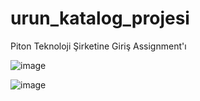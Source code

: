 # urun_katalog_projesi
Piton Teknoloji Şirketine Giriş Assignment'ı

![image](https://user-images.githubusercontent.com/73459364/232801105-dfdd85f7-d6b7-4f68-a8ef-6492c0761a5c.png)

![image](https://user-images.githubusercontent.com/73459364/232800781-efd1c6a1-6cd1-4a57-a73c-5331c16d9e21.png)

